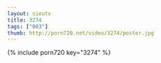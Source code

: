 ```yaml
--- 
layout: sieutv
title: 3274
tags: ["003"]
thumb: http://porn720.net/video/3274/poster.jpg
---
```

{% include porn720 key="3274" %} 
